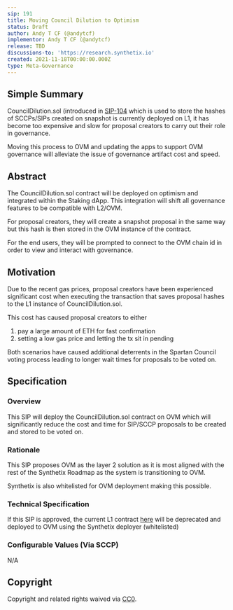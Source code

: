 ```yaml
---
sip: 191
title: Moving Council Dilution to Optimism
status: Draft
author: Andy T CF (@andytcf)
implementor: Andy T CF (@andytcf)
release: TBD
discussions-to: 'https://research.synthetix.io'
created: 2021-11-18T00:00:00.000Z
type: Meta-Governance
---
```


## Simple Summary

<!--"If you can't explain it simply, you don't understand it well enough." Simply describe the outcome the proposed changes intends to achieve. This should be non-technical and accessible to a casual community member.-->

CouncilDilution.sol (introduced in [SIP-104](https://sips.synthetix.io/sips/sip-104/) which is used to store the hashes of SCCPs/SIPs created on snapshot is currently deployed on L1, it has become too expensive and slow for proposal creators to carry out their role in governance.

Moving this process to OVM and updating the apps to support OVM governance will alleviate the issue of governance artifact cost and speed.

## Abstract

<!--A short (~200 word) description of the proposed change, the abstract should clearly describe the proposed change. This is what *will* be done if the SIP is implemented, not *why* it should be done or *how* it will be done. If the SIP proposes deploying a new contract, write, "We propose to deploy a new contract that will do x".-->

The CouncilDilution.sol contract will be deployed on optimism and integrated within the Staking dApp. This integration will shift all governance features to be compatible with L2/OVM.

For proposal creators, they will create a snapshot proposal in the same way but this hash is then stored in the OVM instance of the contract.

For the end users, they will be prompted to connect to the OVM chain id in order to view and interact with governance.

## Motivation

<!--This is the problem statement. This is the *why* of the SIP. It should clearly explain *why* the current state of the protocol is inadequate.  It is critical that you explain *why* the change is needed, if the SIP proposes changing how something is calculated, you must address *why* the current calculation is inaccurate or wrong. This is not the place to describe how the SIP will address the issue!-->

Due to the recent gas prices, proposal creators have been experienced significant cost when executing the transaction that saves proposal hashes to the L1 instance of CouncilDilution.sol.

This cost has caused proposal creators to either

1. pay a large amount of ETH for fast confirmation
2. setting a low gas price and letting the tx sit in pending

Both scenarios have caused additional deterrents in the Spartan Council voting process leading to longer wait times for proposals to be voted on.

## Specification

<!--The specification should describe the syntax and semantics of any new feature, there are five sections
1. Overview
2. Rationale
3. Technical Specification
4. Test Cases
5. Configurable Values
-->

### Overview

<!--This is a high-level overview of *how* the SIP will solve the problem. The overview should clearly describe how the new feature will be implemented-->

This SIP will deploy the CouncilDilution.sol contract on OVM which will significantly reduce the cost and time for SIP/SCCP proposals to be created and stored to be voted on.

### Rationale

<!--This is where you explain the reasoning behind how you propose to solve the problem. Why did you propose to implement the change in this way, what were the considerations and trade-offs? The rationale fleshes out what motivated the design and why particular design decisions were made. It should describe alternate designs that were considered and related work. The rationale may also provide evidence of consensus within the community, and should discuss important objections or concerns raised during discussion.-->

This SIP proposes OVM as the layer 2 solution as it is most aligned with the rest of the Synthetix Roadmap as the system is transitioning to OVM.

Synthetix is also whitelisted for OVM deployment making this possible.

### Technical Specification

If this SIP is approved, the current L1 contract [here](https://etherscan.io/address/0xFf4e21298E5DCE1398d6fc9857098Eae3cAF1e72) will be deprecated and deployed to OVM using the Synthetix deployer (whitelisted)

### Configurable Values (Via SCCP)

<!--Please list all values configurable via SCCP under this implementation.-->

N/A

## Copyright

Copyright and related rights waived via [CC0](https://creativecommons.org/publicdomain/zero/1.0/).
